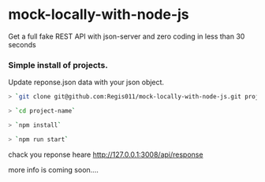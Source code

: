 # mock-locally-with-node-js
Get a full fake REST API with json-server and zero coding in less than 30 seconds

### Simple install of projects.

Update reponse.json data with your json object.

```zsh
> `git clone git@github.com:Regis011/mock-locally-with-node-js.git project-name`

> `cd project-name`

> `npm install`

> `npm run start`
```

chack you reponse heare http://127.0.0.1:3008/api/response


more info is coming soon....